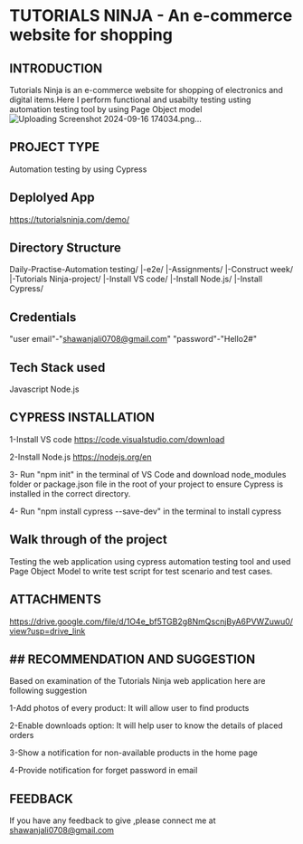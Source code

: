 # TUTORIALS NINJA - An e-commerce website for shopping 
## INTRODUCTION
 Tutorials Ninja is an e-commerce website for shopping of electronics and digital items.Here I perform 
 functional and usabilty testing usting automation testing tool by using Page Object model 
 ![Uploading Screenshot 2024-09-16 174034.png…]()
 ## PROJECT TYPE
  Automation testing by using Cypress
## Deplolyed App
  https://tutorialsninja.com/demo/
## Directory Structure
Daily-Practise-Automation testing/ |-e2e/ |-Assignments/ |-Construct week/ |-Tutorials Ninja-project/ |-Install VS code/ |-Install Node.js/ |-Install Cypress/
## Credentials 
 "user email"-"shawanjali0708@gmail.com"
 "password"-"Hello2#"
 ## Tech Stack used 
  Javascript
  Node.js
  ## CYPRESS INSTALLATION 
   1-Install VS code
   https://code.visualstudio.com/download

   2-Install Node.js
   https://nodejs.org/en
   
   3- Run "npm init" in the terminal of VS Code and download node_modules folder or package.json file in 
   the root of your project to ensure Cypress is installed in the correct directory.
   
   4- Run "npm install cypress --save-dev" in the terminal to install cypress 
   ## Walk through of the project
   Testing the web application using cypress automation testing tool and used Page Object Model to write test script for test scenario and test cases.
   ## ATTACHMENTS
   https://drive.google.com/file/d/1O4e_bf5TGB2g8NmQscnjByA6PVWZuwu0/view?usp=drive_link
   
   ## ## RECOMMENDATION AND SUGGESTION
  Based on examination of the Tutorials Ninja web application here are following suggestion
  
  1-Add photos of every product: It will allow user to find products
  
  2-Enable downloads option: It will  help user to know the details of placed orders
  
  3-Show a notification for non-available products in the home page

  4-Provide notification for forget password in email
  
  ## FEEDBACK
  If you have any feedback to give ,please connect me at  
  shawanjali0708@gmail.com
 

